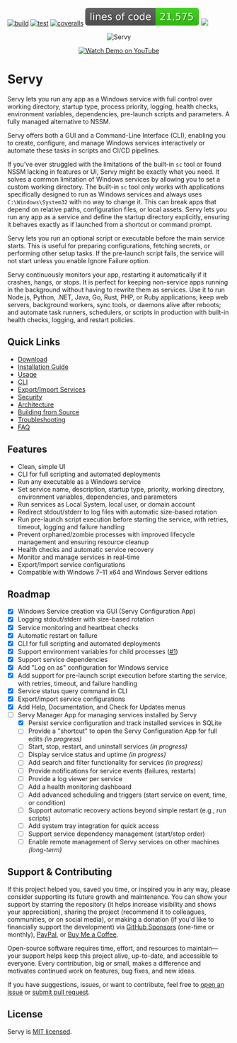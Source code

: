 [![build](https://github.com/aelassas/servy/actions/workflows/build.yml/badge.svg)](https://github.com/aelassas/servy/actions/workflows/build.yml) [![test](https://github.com/aelassas/servy/actions/workflows/test.yml/badge.svg)](https://github.com/aelassas/servy/actions/workflows/test.yml) [![coveralls](https://coveralls.io/repos/github/aelassas/servy/badge.svg?branch=main&v=2)](https://coveralls.io/github/aelassas/servy?branch=main) [![](https://raw.githubusercontent.com/aelassas/servy/refs/heads/loc/badge.svg)](https://github.com/aelassas/servy/actions/workflows/loc.yml) [![](https://img.shields.io/badge/docs-wiki-brightgreen)](https://github.com/aelassas/servy/wiki)

<!--
[![build](https://github.com/aelassas/servy/actions/workflows/build.yml/badge.svg)](https://github.com/aelassas/servy/actions/workflows/build.yml) 
[![test](https://github.com/aelassas/servy/actions/workflows/test.yml/badge.svg)](https://github.com/aelassas/servy/actions/workflows/test.yml)
[![Build Status](https://aelassas.visualstudio.com/servy/_apis/build/status%2Faelassas.servy?branchName=main)](https://aelassas.visualstudio.com/servy/_build/latest?definitionId=4&branchName=main) 
[![](https://raw.githubusercontent.com/aelassas/servy/refs/heads/loc/badge.svg)](https://github.com/aelassas/servy/actions/workflows/loc.yml) 
[![codecov](https://codecov.io/gh/aelassas/servy/graph/badge.svg?token=26WZX2V4BG)](https://codecov.io/gh/aelassas/servy)
[![codecov](https://img.shields.io/codecov/c/github/aelassas/servy/main?label=coverage)](https://codecov.io/gh/aelassas/servy)
[![coveralls](https://coveralls.io/repos/github/aelassas/servy/badge.svg?branch=main)](https://coveralls.io/github/aelassas/servy?branch=main)
-->

<p align="center">
  <img src="https://servy-win.github.io/servy.png?v=10" alt="Servy" />
</p>
<p align="center">
  <a href="https://www.youtube.com/watch?v=biHq17j4RbI" target="_blank">
    <img src="https://img.shields.io/badge/Watch%20Demo-FF0033?style=for-the-badge&logo=youtube" alt="Watch Demo on YouTube" />
  </a>
</p>

# Servy

Servy lets you run any app as a Windows service with full control over working directory, startup type, process priority, logging, health checks, environment variables, dependencies, pre-launch scripts and parameters. A fully managed alternative to NSSM.

Servy offers both a GUI and a Command-Line Interface (CLI), enabling you to create, configure, and manage Windows services interactively or automate these tasks in scripts and CI/CD pipelines.

If you've ever struggled with the limitations of the built-in `sc` tool or found NSSM lacking in features or UI, Servy might be exactly what you need. It solves a common limitation of Windows services by allowing you to set a custom working directory. The built-in `sc` tool only works with applications specifically designed to run as Windows services and always uses `C:\Windows\System32` with no way to change it. This can break apps that depend on relative paths, configuration files, or local assets. Servy lets you run any app as a service and define the startup directory explicitly, ensuring it behaves exactly as if launched from a shortcut or command prompt.

Servy lets you run an optional script or executable before the main service starts. This is useful for preparing configurations, fetching secrets, or performing other setup tasks. If the pre-launch script fails, the service will not start unless you enable Ignore Failure option.

Servy continuously monitors your app, restarting it automatically if it crashes, hangs, or stops. It is perfect for keeping non-service apps running in the background without having to rewrite them as services. Use it to run Node.js, Python, .NET, Java, Go, Rust, PHP, or Ruby applications; keep web servers, background workers, sync tools, or daemons alive after reboots; and automate task runners, schedulers, or scripts in production with built-in health checks, logging, and restart policies.

## Quick Links
* [Download](https://github.com/aelassas/servy/releases/latest)
* [Installation Guide](https://github.com/aelassas/servy/wiki/Installation-Guide)
* [Usage](https://github.com/aelassas/servy/wiki/Usage)
* [CLI](https://github.com/aelassas/servy/wiki/Servy-CLI)
* [Export/Import Services](https://github.com/aelassas/servy/wiki/Export-Import-Services)
* [Security](./Security)
* [Architecture](https://github.com/aelassas/servy/wiki/Architecture)
* [Building from Source](https://github.com/aelassas/servy/wiki/Building-from-Source)
* [Troubleshooting](https://github.com/aelassas/servy/wiki/Troubleshooting)
* [FAQ](https://github.com/aelassas/servy/wiki/FAQ)

## Features

* Clean, simple UI
* CLI for full scripting and automated deployments
* Run any executable as a Windows service
* Set service name, description, startup type, priority, working directory, environment variables, dependencies, and parameters
* Run services as Local System, local user, or domain account
* Redirect stdout/stderr to log files with automatic size-based rotation
* Run pre-launch script execution before starting the service, with retries, timeout, logging and failure handling
* Prevent orphaned/zombie processes with improved lifecycle management and ensuring resource cleanup
* Health checks and automatic service recovery
* Monitor and manage services in real-time
* Export/Import service configurations
* Compatible with Windows 7–11 x64 and Windows Server editions

## Roadmap

* [x] Windows Service creation via GUI (Servy Configuration App)
* [x] Logging stdout/stderr with size-based rotation
* [x] Service monitoring and heartbeat checks
* [x] Automatic restart on failure
* [x] CLI for full scripting and automated deployments
* [x] Support environment variables for child processes ([#1](https://github.com/aelassas/servy/issues/1))
* [x] Support service dependencies
* [x] Add "Log on as" configuration for Windows service
* [x] Add support for pre-launch script execution before starting the service, with retries, timeout, and failure handling
* [x] Service status query command in CLI
* [x] Export/import service configurations
* [x] Add Help, Documentation, and Check for Updates menus
* [ ] Servy Manager App for managing services installed by Servy
  * [x] Persist service configuration and track installed services in SQLite
  * [ ] Provide a "shortcut" to open the Servy Configuration App for full edits *(in progress)*
  * [ ] Start, stop, restart, and uninstall services *(in progress)*
  * [ ] Display service status and uptime *(in progress)*
  * [ ] Add search and filter functionality for services *(in progress)*
  * [ ] Provide notifications for service events (failures, restarts)
  * [ ] Provide a log viewer per service
  * [ ] Add a health monitoring dashboard
  * [ ] Add advanced scheduling and triggers (start service on event, time, or condition)
  * [ ] Support automatic recovery actions beyond simple restart (e.g., run scripts)
  * [ ] Add system tray integration for quick access
  * [ ] Support service dependency management (start/stop order)
  * [ ] Enable remote management of Servy services on other machines *(long-term)*

## Support & Contributing

If this project helped you, saved you time, or inspired you in any way, please consider supporting its future growth and maintenance. You can show your support by starring the repository (it helps increase visibility and shows your appreciation), sharing the project (recommend it to colleagues, communities, or on social media), or making a donation (if you'd like to financially support the development) via [GitHub Sponsors](https://github.com/sponsors/aelassas) (one-time or monthly), [PayPal](https://www.paypal.me/aelassaspp), or [Buy Me a Coffee](https://www.buymeacoffee.com/aelassas). 

Open-source software requires time, effort, and resources to maintain—your support helps keep this project alive, up-to-date, and accessible to everyone. Every contribution, big or small, makes a difference and motivates continued work on features, bug fixes, and new ideas.

If you have suggestions, issues, or want to contribute, feel free to [open an issue](https://github.com/aelassas/servy/issues) or [submit pull request](https://github.com/aelassas/servy/pulls).

## License

Servy is [MIT licensed](https://github.com/aelassas/servy/blob/main/LICENSE.txt).

